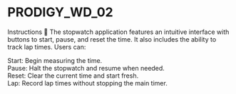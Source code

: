 # PRODIGY_WD_02

Instructions 📝
The stopwatch application features an intuitive interface with buttons to start, pause, and reset the time. It also includes the ability to track lap times. Users can:

Start: Begin measuring the time.<br>
Pause: Halt the stopwatch and resume when needed.<br>
Reset: Clear the current time and start fresh.<br>
Lap: Record lap times without stopping the main timer.<br>
